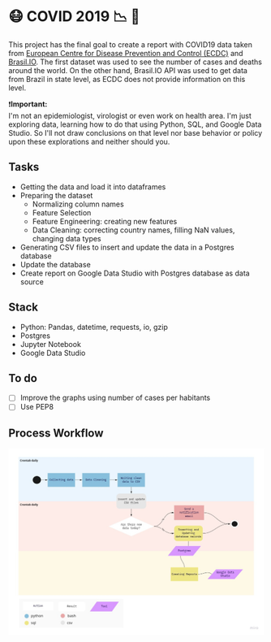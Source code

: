 #  😷 COVID 2019 📉 💉

This project has the final goal to create a report with COVID19 data taken from [European Centre for Disease Prevention and Control (ECDC)](https://www.ecdc.europa.eu/en) and [Brasil.IO](https://brasil.io/home/).
The first dataset was used to see the number of cases and deaths around the world. On the other hand, Brasil.IO API was used to get data from Brazil in state level, as ECDC does not provide information on this level.

❗️<b>Important: </b><br>
I'm not an epidemiologist, virologist or even work on health area. I'm just exploring data, learning how to do that using Python, SQL, and Google Data Studio. So I'll not draw conclusions on that level nor base behavior or policy upon these explorations and neither should you.

## Tasks
- Getting the data and load it into dataframes
- Preparing the dataset
  - Normalizing column names
  - Feature Selection
  - Feature Engineering: creating new features
  - Data Cleaning: correcting country names, filling NaN values, changing data types
- Generating CSV files to insert and update the data in a Postgres database
- Update the database
- Create report on Google Data Studio with Postgres database as data source

## Stack
- Python: Pandas, datetime, requests, io, gzip
- Postgres
- Jupyter Notebook
- Google Data Studio

## To do
- [ ] Improve the graphs using number of cases per habitants <br>
- [ ] Use PEP8

## Process Workflow
![Process Workflow](process_workflow.jpeg)
